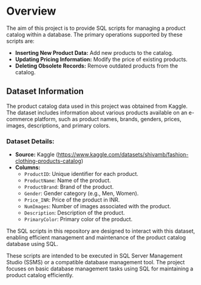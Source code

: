 # Overview

The aim of this project is to provide SQL scripts for managing a product catalog within a database. The primary operations supported by these scripts are:

- **Inserting New Product Data:** Add new products to the catalog.
- **Updating Pricing Information:** Modify the price of existing products.
- **Deleting Obsolete Records:** Remove outdated products from the catalog.

## Dataset Information

The product catalog data used in this project was obtained from Kaggle. The dataset includes information about various products available on an e-commerce platform, such as product names,
brands, genders, prices, images, descriptions, and primary colors.

### Dataset Details:
- **Source:** Kaggle (https://www.kaggle.com/datasets/shivamb/fashion-clothing-products-catalog)
- **Columns:**
  - `ProductID`: Unique identifier for each product.
  - `ProductName`: Name of the product.
  - `ProductBrand`: Brand of the product.
  - `Gender`: Gender category (e.g., Men, Women).
  - `Price_INR`: Price of the product in INR.
  - `NumImages`: Number of images associated with the product.
  - `Description`: Description of the product.
  - `PrimaryColor`: Primary color of the product.

The SQL scripts in this repository are designed to interact with this dataset, enabling efficient management and maintenance of the product catalog database using SQL.

These scripts are intended to be executed in SQL Server Management Studio (SSMS) or a compatible database management tool. The project focuses on basic database management tasks using 
SQL for maintaining a product catalog efficiently.
